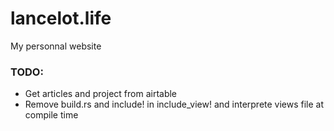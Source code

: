 # lancelot.life

My personnal website

### TODO:

- Get articles and project from airtable
- Remove build.rs and include! in include_view! and interprete views file at compile time